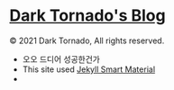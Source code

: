 # [Dark Tornado's Blog](https://darktornado.github.io/blog/)

© 2021 Dark Tornado, All rights reserved.

* 오오 드디어 성공한건가
* This site used [Jekyll Smart Material](https://github.com/ssokurenko/jekyll-smart-material)
* 